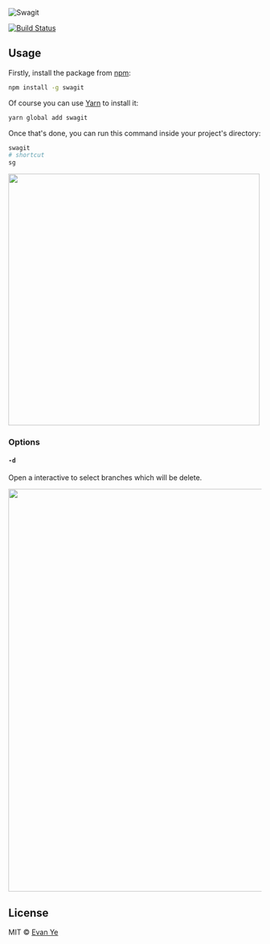 ![Swagit](https://i.imgur.com/kYSEMFD.png)

[![Build Status](https://travis-ci.com/jigsawye/swagit.svg?branch=master)](https://travis-ci.com/jigsawye/swagit)

## Usage

Firstly, install the package from [npm](https://npmjs.com/release):

```bash
npm install -g swagit
```

Of course you can use [Yarn](https://yarnpkg.com/en/) to install it:

```bash
yarn global add swagit
```

Once that's done, you can run this command inside your project's directory:

```bash
swagit
# shortcut
sg
```

<img src="https://i.imgur.com/lZE5CG1.gif" width="500">

### Options

#### `-d`

Open a interactive to select branches which will be delete.

<img src="https://i.imgur.com/8Vk1yqS.gif" width="800">

## License

MIT © [Evan Ye](https://github.com/jigsawye)

